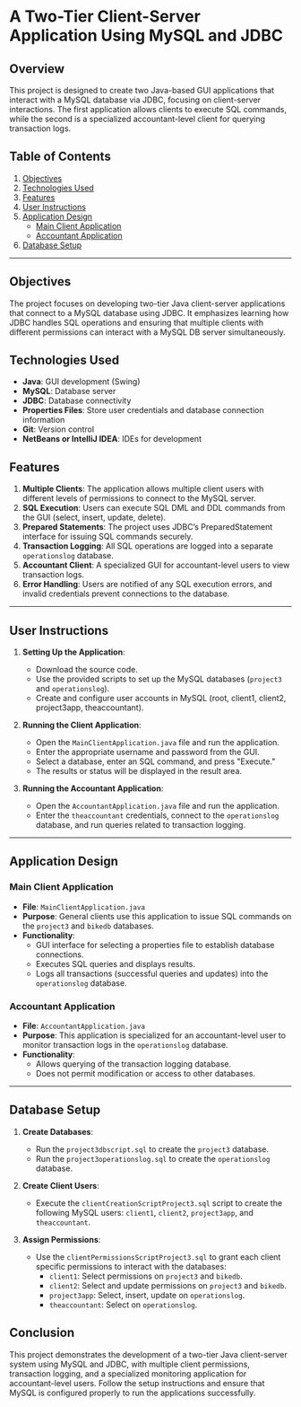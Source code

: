# A Two-Tier Client-Server Application Using MySQL and JDBC

## Overview

This project is designed to create two Java-based GUI applications that interact with a MySQL database via JDBC, focusing on client-server interactions. The first application allows clients to execute SQL commands, while the second is a specialized accountant-level client for querying transaction logs.

## Table of Contents

1. [Objectives](#objectives)
2. [Technologies Used](#technologies-used)
3. [Features](#features)
4. [User Instructions](#user-instructions)
5. [Application Design](#application-design)
    - [Main Client Application](#main-client-application)
    - [Accountant Application](#accountant-application)
6. [Database Setup](#database-setup)

---

## Objectives

The project focuses on developing two-tier Java client-server applications that connect to a MySQL database using JDBC. It emphasizes learning how JDBC handles SQL operations and ensuring that multiple clients with different permissions can interact with a MySQL DB server simultaneously.

## Technologies Used

- **Java**: GUI development (Swing)
- **MySQL**: Database server
- **JDBC**: Database connectivity
- **Properties Files**: Store user credentials and database connection information
- **Git**: Version control
- **NetBeans or IntelliJ IDEA**: IDEs for development

## Features

1. **Multiple Clients**: The application allows multiple client users with different levels of permissions to connect to the MySQL server.
2. **SQL Execution**: Users can execute SQL DML and DDL commands from the GUI (select, insert, update, delete).
3. **Prepared Statements**: The project uses JDBC’s PreparedStatement interface for issuing SQL commands securely.
4. **Transaction Logging**: All SQL operations are logged into a separate `operationslog` database.
5. **Accountant Client**: A specialized GUI for accountant-level users to view transaction logs.
6. **Error Handling**: Users are notified of any SQL execution errors, and invalid credentials prevent connections to the database.

---

## User Instructions

1. **Setting Up the Application**:
   - Download the source code.
   - Use the provided scripts to set up the MySQL databases (`project3` and `operationslog`).
   - Create and configure user accounts in MySQL (root, client1, client2, project3app, theaccountant).
   
2. **Running the Client Application**:
   - Open the `MainClientApplication.java` file and run the application.
   - Enter the appropriate username and password from the GUI.
   - Select a database, enter an SQL command, and press "Execute."
   - The results or status will be displayed in the result area.

3. **Running the Accountant Application**:
   - Open the `AccountantApplication.java` file and run the application.
   - Enter the `theaccountant` credentials, connect to the `operationslog` database, and run queries related to transaction logging.

---

## Application Design

### Main Client Application

- **File**: `MainClientApplication.java`
- **Purpose**: General clients use this application to issue SQL commands on the `project3` and `bikedb` databases.
- **Functionality**:
  - GUI interface for selecting a properties file to establish database connections.
  - Executes SQL queries and displays results.
  - Logs all transactions (successful queries and updates) into the `operationslog` database.
  
### Accountant Application

- **File**: `AccountantApplication.java`
- **Purpose**: This application is specialized for an accountant-level user to monitor transaction logs in the `operationslog` database.
- **Functionality**:
  - Allows querying of the transaction logging database.
  - Does not permit modification or access to other databases.
  
---

## Database Setup

1. **Create Databases**:
   - Run the `project3dbscript.sql` to create the `project3` database.
   - Run the `project3operationslog.sql` to create the `operationslog` database.

2. **Create Client Users**:
   - Execute the `clientCreationScriptProject3.sql` script to create the following MySQL users: `client1`, `client2`, `project3app`, and `theaccountant`.
   
3. **Assign Permissions**:
   - Use the `clientPermissionsScriptProject3.sql` to grant each client specific permissions to interact with the databases:
     - `client1`: Select permissions on `project3` and `bikedb`.
     - `client2`: Select and update permissions on `project3` and `bikedb`.
     - `project3app`: Select, insert, update on `operationslog`.
     - `theaccountant`: Select on `operationslog`.



## Conclusion

This project demonstrates the development of a two-tier Java client-server system using MySQL and JDBC, with multiple client permissions, transaction logging, and a specialized monitoring application for accountant-level users. Follow the setup instructions and ensure that MySQL is configured properly to run the applications successfully.
